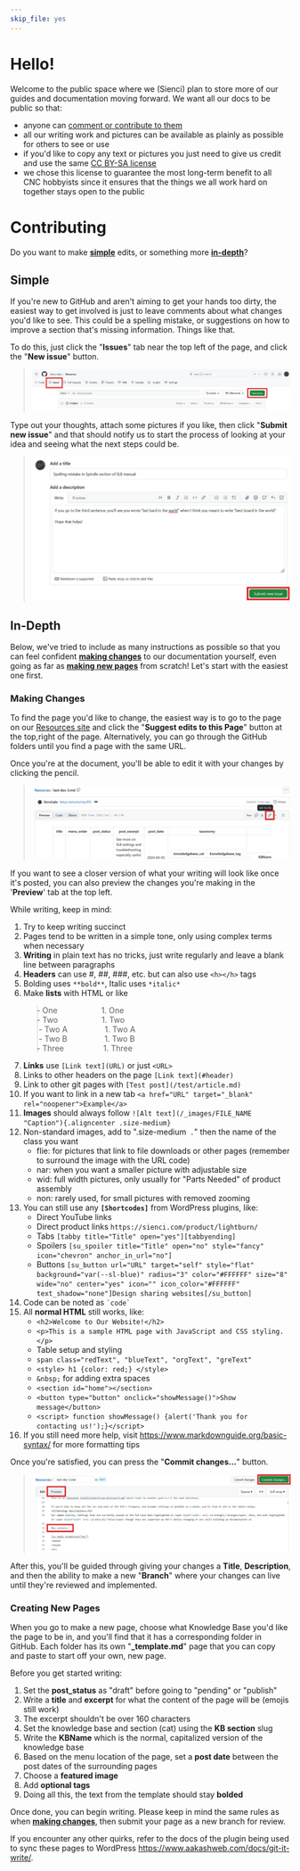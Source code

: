 ```yaml
---
skip_file: yes
---
```


# Hello!

Welcome to the public space where we (Sienci) plan to store more of our guides and documentation moving forward. We want all our docs to be public so that:

- anyone can [comment or contribute to them](#contributing)
- all our writing work and pictures can be available as plainly as possible for others to see or use
- if you'd like to copy any text or pictures you just need to give us credit and use the same [CC BY-SA license](https://creativecommons.org/licenses/by-sa/4.0/)
- we chose this license to guarantee the most long-term benefit to all CNC hobbyists since it ensures that the things we all work hard on together stays open to the public

# Contributing

Do you want to make **[simple](#simple)** edits, or something more **[in-depth](#in-depth)**?

## Simple

If you're new to GitHub and aren't aiming to get your hands too dirty, the easiest way to get involved is just to leave comments about what changes you'd like to see. This could be a spelling mistake, or suggestions on how to improve a section that's missing information. Things like that.

To do this, just click the "**Issues**" tab near the top left of the page, and click the "**New issue**" button.

> ![The GitHub New Issue webpage](/_git/Docs-submit-issue.jpg)

Type out your thoughts, attach some pictures if you like, then click "**Submit new issue**" and that should notify us to start the process of looking at your idea and seeing what the next steps could be.

> ![How to write and submit a GitHub issue](/_git/Docs-write-issue.jpg)

## In-Depth

Below, we've tried to include as many instructions as possible so that you can feel confident **[making changes](#making-changes)** to our documentation yourself, even going as far as **[making new pages](#creating-new-pages)** from scratch! Let's start with the easiest one first.

### Making Changes

To find the page you'd like to change, the easiest way is to go to the page on our [Resources site](https://resources.sienci.com/) and click the "**Suggest edits to this Page**" button at the top,right of the page. Alternatively, you can go through the GitHub folders until you find a page with the same URL.

Once you're at the document, you'll be able to edit it with your changes by clicking the pencil.

> ![Editing a GitHub document](/_git/Docs-edit-page.jpg)

If you want to see a closer version of what your writing will look like once it's posted, you can also preview the changes you're making in the '**Preview**' tab at the top left.

While writing, keep in mind:

1. Try to keep writing succinct
1. Pages tend to be written in a simple tone, only using complex terms when necessary
1. **Writing** in plain text has no tricks, just write regularly and leave a blank line between paragraphs
1. **Headers** can use #, ##, ###, etc. but can also use `<h></h>` tags
1. Bolding uses `**bold**`, Italic uses `*italic*`
1. Make **lists** with HTML or like
    > <ul class="dashed">
    >   <li> One &nbsp;&nbsp;&nbsp;&nbsp;&nbsp;&nbsp;&nbsp;&nbsp;&nbsp;&nbsp;&nbsp;&nbsp;&nbsp;&nbsp;&nbsp;&nbsp;&nbsp;&nbsp; 1. One</li>
    >   <li> Two &nbsp;&nbsp;&nbsp;&nbsp;&nbsp;&nbsp;&nbsp;&nbsp;&nbsp;&nbsp;&nbsp;&nbsp;&nbsp;&nbsp;&nbsp;&nbsp;&nbsp;&nbsp; 1. Two
    >   <ul class="dashed daash">
    >     <li> Two A &nbsp;&nbsp;&nbsp;&nbsp;&nbsp;&nbsp;&nbsp;&nbsp;&nbsp;&nbsp;&nbsp;&nbsp;&nbsp;&nbsp;&nbsp; 1. Two A</li>
    >     <li> Two B &nbsp;&nbsp;&nbsp;&nbsp;&nbsp;&nbsp;&nbsp;&nbsp;&nbsp;&nbsp;&nbsp;&nbsp;&nbsp;&nbsp;&nbsp; 1. Two B</li>
    >   </ul>
    >   </li>
    >   <li> Three &nbsp;&nbsp;&nbsp;&nbsp;&nbsp;&nbsp;&nbsp;&nbsp;&nbsp;&nbsp;&nbsp;&nbsp;&nbsp;&nbsp;&nbsp;&nbsp; 1. Three</li>
    > </ul>
1. **Links** use `[Link text](URL)` or just `<URL>`
1. Links to other headers on the page `[Link text](#header)`
1. Link to other git pages with `[Test post](/test/article.md)`
1. If you want to link in a new tab `<a href="URL" target="_blank" rel="noopener">Example</a>`
1. **Images** should always follow `![Alt text](/_images/FILE_NAME "Caption"){.aligncenter .size-medium}`
1. Non-standard images, add to ".size-medium` .`" then the name of the class you want
    - flie: for pictures that link to file downloads or other pages (remember to surround the image with the URL code)
    - nar: when you want a smaller picture with adjustable size
    - wid: full width pictures, only usually for "Parts Needed" of product assembly
    - non: rarely used, for small pictures with removed zooming
1. You can still use any **`[Shortcodes]`** from WordPress plugins, like:
    - Direct YouTube links
    - Direct product links `https://sienci.com/product/lightburn/`
    - Tabs `[tabby title="Title" open="yes"][tabbyending]`
    - Spoilers `[su_spoiler title="Title" open="no" style="fancy" icon="chevron" anchor_in_url="no"]`
    - Buttons `[su_button url="URL" target="self" style="flat" background="var(--sl-blue)" radius="3" color="#FFFFFF" size="8" wide="no" center="yes" icon="" icon_color="#FFFFFF" text_shadow="none"]Design sharing websites[/su_button]`
1. Code can be noted as `` `code` ``
1. All **normal HTML** still works, like:
    - `<h2>Welcome to Our Website!</h2>`
    - `<p>This is a sample HTML page with JavaScript and CSS styling.</p>`
    - Table setup and styling
    - `span class="redText", "blueText", "orgText", "greText"`
    - `<style> h1 {color: red;} </style>`
    - `&nbsp;` for adding extra spaces
    - `<section id="home"></section>`
    - `<button type="button" onclick="showMessage()">Show message</button>`
    - `<script> function showMessage() {alert('Thank you for contacting us!');}</script>`
1. If you still need more help, visit <https://www.markdownguide.org/basic-syntax/> for more formatting tips

Once you're satisfied, you can press the "**Commit changes...**" button.

> ![Previewing GitHub doc changes and Committing them](/_git/Docs-write-page.jpg)

After this, you'll be guided through giving your changes a **Title**, **Description**, and then the ability to make a new "**Branch**" where your changes can live until they're reviewed and implemented.

### Creating New Pages

When you go to make a new page, choose what Knowledge Base you'd like the page to be in, and you'll find that it has a corresponding folder in GitHub. Each folder has its own "**_template.md**" page that you can copy and paste to start off your own, new page.

Before you get started writing:

1. Set the **post_status** as "draft" before going to "pending" or "publish"
1. Write a **title** and **excerpt** for what the content of the page will be (emojis still work)
1. The excerpt shouldn't be over 160 characters
1. Set the knowledge base and section (cat) using the **KB section** slug
1. Write the **KBName** which is the normal, capitalized version of the knowledge base
1. Based on the menu location of the page, set a **post date** between the post dates of the surrounding pages    
1. Choose a **featured image**
1. Add **optional tags**
1. Doing all this, the text from the template should stay **bolded**

Once done, you can begin writing. Please keep in mind the same rules as when **[making changes](#making-changes)**, then submit your page as a new branch for review.

If you encounter any other quirks, refer to the docs of the plugin being used to sync these pages to WordPress <https://www.aakashweb.com/docs/git-it-write/>.

<style>
ul.dashed {
  list-style-type: none;
  margin-left: -40px;
}
ul.daash {
  margin-left: -20px;
}
ul.dashed > li:before {
  content: "-";
}
</style>